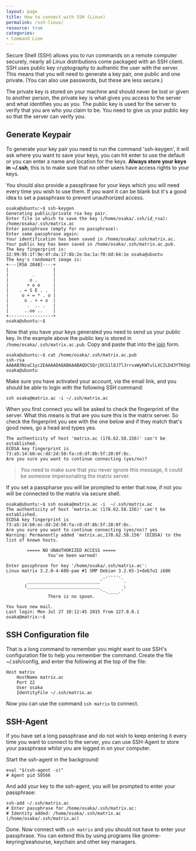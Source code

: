 ```yaml
---
layout: page
title: How to connect with SSH (Linux)
permalink: /ssh-linux/
resource: true
categories:
- Command Line
---
```


Secure Shell (SSH) allows you to run commands on a remote computer securely, nearly all Linux distributions come packaged with an SSH client. SSH uses public key cryptography to authentic the user with the server. This means that you will need to generate a key pair, one public and one private. (You can also use passwords, but these are less secure.)

The private key is stored on your machine and should never be lost or given to another person, the private key is what gives you access to the server and what identifies you as you. The public key is used for the server to verify that you are who you claim to be. You need to give us your public key so that the server can verify you.

## Generate Keypair

To generate your key pair you need to run the command 'ssh-keygen', it will ask where you want to save your keys, you can hit enter to use the default or you can enter a name and location for the keys. **Always store your keys in ~/.ssh**, this is to make sure that no other users have access rights to your keys.

You should also provide a passphrase for your keys which you will need every time you wish to use them. If you want it can be blank but it's a good idea to set a passphrase to prevent unauthorized access. 



	osaka@ubuntu:~$ ssh-keygen 
	Generating public/private rsa key pair.
	Enter file in which to save the key (/home/osaka/.ssh/id_rsa): /home/osaka/.ssh/matrix.ac 
	Enter passphrase (empty for no passphrase): 
	Enter same passphrase again: 
	Your identification has been saved in /home/osaka/.ssh/matrix.ac.
	Your public key has been saved in /home/osaka/.ssh/matrix.ac.pub.
	The key fingerprint is:
	32:99:95:1f:9e:4f:da:17:8b:2e:ba:1a:f0:dd:64:1e osaka@ubuntu
	The key's randomart image is:
	+---[RSA 2048]----+
	|                 |
	|         .       |
	|        o .      |
	|       + o o     |
	|    . = S E . .  |
	|     o + = * . o |
	|      o . + + o  |
	|       .  .. .   |
	|      ..oo ..    |
	+-----------------+
	osaka@ubuntu:~$ 

Now that you have your keys generated you need to send us your public key. In the example above the public key is stored in ```/home/osaka/.ssh/matrix.ac.pub```. Copy and paste that into the [join](/join) form. 

	osaka@ubuntu:~$ cat /home/osaka/.ssh/matrix.ac.pub
	ssh-rsa AAAAB3NzaC1yc2EAAAADAQABAAABAQDCSQrjDCG1l8J7lJrrvaWyKWTulLXCZLDd3YTKOg8Lsw2LAtEdEHuQEiKhQUoyxeSRB17rMWBm2+Sqh1rE68bBpiyjPPk+Pcu6FJcPYR/hFKXdxTzP9vEsMYVfE4XizkqgpYT78q4aSESBc1XiNSNLOxvc1kr5OfhzmpZuYeDC8/TGpXO1QqbP/oRas9zqi+o9eYhA3GE4u7Mc+IZLkzjtVm8Ig+DZVx+Ky4b9s8TIpx4wJXzuU74xsHY2G1b0IFnVJCfU/EPGfqbkPt4NVN9MfilkltWGla0sLacwnKNBxu9fDi3ahoAyvfNIkvbBLByfWgX/x6MDzQK/12IY4JBj osaka@ubuntu

Make sure you have activated your account, via the email link, and you should be able to login with the following SSH command: 

	ssh osaka@matrix.ac -i ~/.ssh/matrix.ac

When you first connect you will be asked to check the fingerprint of the server. What this means is that are you sure this is the matrix server. So check the fingerprint you see with the one below and if they match that's good news, go a head and types yes.

	The authenticity of host 'matrix.ac (178.62.58.156)' can't be established.
	ECDSA key fingerprint is 73:a5:14:b0:ec:dd:2d:50:fa:c0:df:8b:5f:20:0f:0c.
	Are you sure you want to continue connecting (yes/no)? 

> You need to make sure that you never ignore this message, it could be someone impersonating the matrix server.

If you set a passpharse you will be prompted to enter that now, if not you will be connected to the matrix via secure shell. 

	osaka@ubuntu:~$ ssh osaka@matrix.ac -i  ~/.ssh/matrix.ac
	The authenticity of host 'matrix.ac (178.62.58.156)' can't be established.
	ECDSA key fingerprint is 73:a5:14:b0:ec:dd:2d:50:fa:c0:df:8b:5f:20:0f:0c.
	Are you sure you want to continue connecting (yes/no)? yes
	Warning: Permanently added 'matrix.ac,178.62.58.156' (ECDSA) to the list of known hosts.

	        ===== NO UNAUTHORIZED ACCESS =====
	                You've been warned!

	Enter passphrase for key '/home/osaka/.ssh/matrix.ac': 
	Linux matrix 3.2.0-4-686-pae #1 SMP Debian 3.2.65-1+deb7u1 i686
	                                     _.----.
	        ____________________________'       `.
	       (____________________________         ;
	                                    '-.____.' 
	                There is no spoon.

	You have new mail.
	Last login: Mon Jul 27 10:12:45 2015 from 127.0.0.1
	osaka@matrix:~$ 

## SSH Configuration file

That is a long command to remember you might want to use SSH's configuration file to help you remember the command. Create the file ~/.ssh/config, and enter the following at the top of the file: 

	Host matrix
		HostName matrix.ac
		Port 22
		User osaka
		IdentityFile ~/.ssh/matrix.ac

Now you can use the command ```ssh matrix``` to connect.

## SSH-Agent

If you have set a long passphrase and do not wish to keep entering it every time you want to connect to the server, you can use SSH-Agent to store your passphrase whilst you are logged in on your computer. 

Start the ssh-agent in the background:

	eval "$(ssh-agent -s)"
	# Agent pid 59566

And add your key to the ssh-agent, you will be prompted to enter your passphrase: 

	ssh-add ~/.ssh/matrix.ac
	# Enter passphrase for /home/osaka/.ssh/matrix.ac: 
	# Identity added: /home/osaka/.ssh/matrix.ac (/home/osaka/.ssh/matrix.ac)


Done. Now connect with ```ssh matrix``` and you should not have to enter your passphrase. You can extend this by using programs like gnome-keyring/seahourse, keychain and other key managers.

